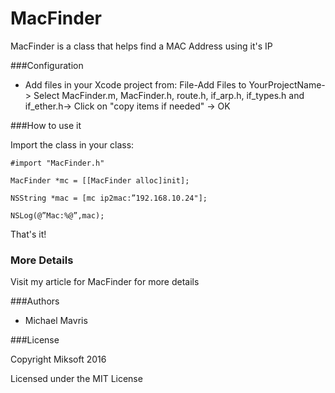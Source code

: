 
MacFinder
======

MacFinder is a class that helps find a MAC Address using it's IP


###Configuration

+ Add files in your Xcode project from: File-Add Files to YourProjectName-> Select MacFinder.m, MacFinder.h, route.h, if_arp.h, if_types.h and if_ether.h-> Click on "copy items if needed" -> OK

###How to use it

Import the class in your class:

```
#import "MacFinder.h"
```


```
MacFinder *mc = [[MacFinder alloc]init]; 

NSString *mac = [mc ip2mac:”192.168.10.24"]; 

NSLog(@”Mac:%@”,mac);
```

That's it!

### More Details
Visit my article for MacFinder for more details

###Authors

* Michael Mavris

###License

Copyright Miksoft 2016

Licensed under the MIT License
